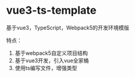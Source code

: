 # vue3-ts-template

基于vue3，TypeScript，Webpack5的开发环境模版

特点：
1. 基于webpack5自定义项目结构
2. 基于vue3开发，引入vue全家桶
3. 使用ts编写文件，增强类型